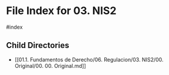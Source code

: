 # File Index for 03. NIS2
#index

## Child Directories

- [[01.1. Fundamentos de Derecho/06. Regulacion/03. NIS2/00. Original/00. 00. Original.md]]

